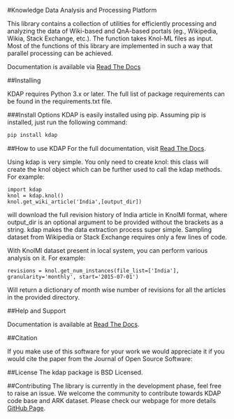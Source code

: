#Knowledge Data Analysis and Processing Platform

This library contains a collection of utilities for efficiently processing and 
analyzing the data of Wiki-based and QnA-based portals (eg., Wikipedia, Wikia, 
Stack Exchange, etc.). The function takes Knol-ML files as input. Most of the 
functions of this library are implemented in such a way that parallel processing
can be achieved.

Documentation is available via [Read The Docs](https://kdap.readthedocs.io/en/latest/usage/installation.html)

##Installing

KDAP requires Python 3.x or later. The full list of package requirements can
 be found in the requirements.txt file.
 
 ###Install Options
 KDAP is easily installed using pip. Assuming pip is installed, just run the
  following command:
 ```bash
pip install kdap 
```

##How to use KDAP
For the full documentation, visit [Read The Docs](https://kdap.readthedocs.io/en/latest/usage/installation.html).

Using kdap is very simple. You only need to create knol: this class will
 create the knol object which can be further used to call the kdap methods. 
 For example:
 ```python3
import kdap
knol = kdap.knol()
knol.get_wiki_article('India',[output_dir])
```
will download the full revision history of India article in KnolMl format, where
 output_dir is an optional argument to be provided without the brackets as a 
 string. kdap makes the data extraction process super simple. Sampling
  dataset from Wikipedia or Stack Exchange requires only a few lines of code.
  
With KnolMl dataset present in local system, you can perform various analysis on
 it. For example:
 ```python3
revisions = knol.get_num_instances(file_list=['India'], granularity='monthly', start='2015-07-01')
```
Will return a dictionary of month wise number of revisions for all the
 articles in the provided directory.
 
 ##Help and Support
 
 Documentation is available at [Read The Docs](https://kdap.readthedocs.io/en/latest/usage/installation.html).
 
 ##Citation
 
 If you make use of this software for your work we would appreciate it if you
  would cite the paper from the Journal of Open Source Software:
 
 ##License
 The kdap package is BSD Licensed.
 
 ##Contributing
 The library is currently in the development phase, feel free to raise an
  issue. We welcome the community to contribute towards KDAP code base and
  ARK dataset. Please check our webpage for more details [GitHub Page](https://kdap.github.io/).